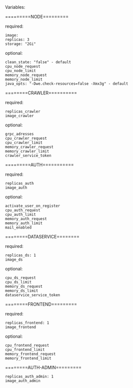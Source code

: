 Variables:

=========NODE=========

required:

	image:
	replicas: 3
	storage: "2Gi"

optional:

	clean_state: "false" - default
	cpu_node_request
	cpu_node_limit
	memory_node_request
	memory_node_limit
	java_opts: "-Dwe.check-resources=false -Xmx3g" - default

========CRAWLER========== 

required:

	replicas_crawler
	image_crawler

optional:

	grpc_adresses
	cpu_crawler_request
	cpu_crawler_limit
	memory_crawler_request
	memory_crawler_limit
	crawler_service_token

=========AUTH=========== 

required:

	replicas_auth
	image_auth

optional:

	activate_user_on_register
	cpu_auth_request
	cpu_auth_limit
	memory_auth_request
	memory_auth_limit
	mail_enabled

========DATASERVICE========

required:

	replicas_ds: 1
	image_ds

optional:

	cpu_ds_request
	cpu_ds_limit
	memory_ds_request
	memory_ds_limit
	dataservice_service_token

========FRONTEND========= 

required:

	replicas_frontend: 1
	image_frontend

optional:

	cpu_frontend_request
	cpu_frontend_limit
	memory_frontend_request
	memory_frontend_limit
	
========AUTH-ADMIN=========

	replicas_auth_admin: 1
	image_auth_admin
